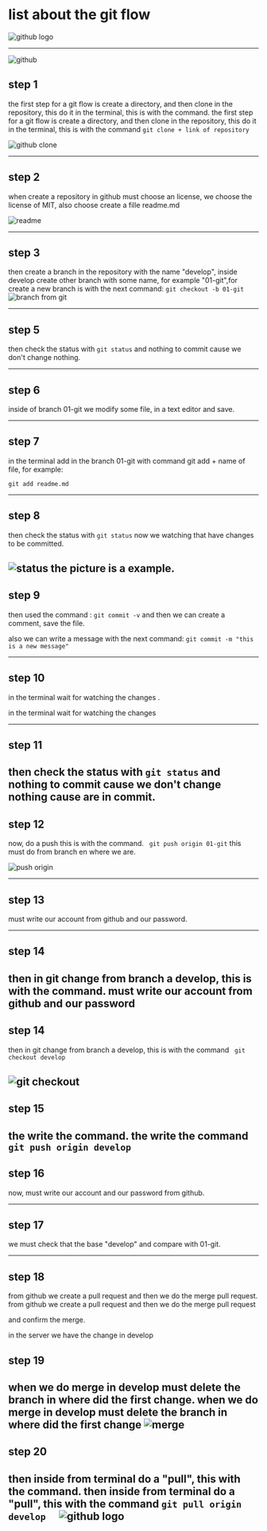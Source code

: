 # list about the git flow

![github logo](https://miro.medium.com/max/2400/1*WaaXnUvhvrswhBJSw4YTuQ.png) 

---

![github](https://csharpcorner.azureedge.net/article/git-and-github-version-control-local-and-remote-repository/Images/Git%20And%20Github%20Version%20Control.png) 

## step 1
the first step for a git flow is create a directory, and then clone in the repository, this do it in the terminal,  this is with the command. 
the first step for a git flow is create a directory, and then clone in the repository, this do it in the terminal,  this is with the command 
``git clone + link of repository``


![github clone](https://docs.github.com/assets/images/help/repository/https-url-clone.png) 

---
## step 2
 when create a repository in github must choose an license, we choose the license of MIT, also choose create a fille readme.md

![readme](https://fileinfo.es/images/file-format/md.png) 

---
## step 3
then create a branch in the repository with the name "develop", inside develop create other branch with some name, for example "01-git",for create a new branch is with the next command:
``git checkout -b 01-git ``
![branch from git](https://backlog.com/app/themes/backlog-child/assets/img/guides/git/collaboration/using_branches_001.png) 

---

## step 5
then check the status with 
`` git status ``
and nothing to commit cause we don't change nothing.

---
## step 6
inside of branch 01-git we modify some file, in a text editor and save.

---
## step 7
 in the terminal add in the branch 01-git with command git add + name of file, for example:

``git add readme.md	 ``

---

## step 8
then check the status with 
`` git status ``
now we watching that have changes to be committed.

![status](https://www.toolsqa.com/wp-content/gallery/git/git_status_untracked_file-1.png) 
the picture is a example.
---
## step 9
 then used the command :
`` git commit -v `` 
and then we can create a comment, save the file.

also we can write a message with the next command:
``git commit -m "this is a new message" ``

---
## step 10 
 in the terminal wait for watching the changes .

 in the terminal wait for watching the changes 


---
## step 11
then check the status with 
`` git status ``
and nothing to commit cause we don't change nothing cause are in commit.
---

## step 12
now, do a push this is with the command. 
`` git push origin 01-git``
this must do from branch en where we are.

![push origin](https://assets-global.website-files.com/5d514fd9493b0575f03520bd/5e2a15c9b3437b2c33018f6f_1*E1Ypr2GO9CVgbbqrguB2Qw.gif) 


---
## step 13
must write our account from github and our password.

---

## step 14
then in git change from branch a develop, this is with the command.
must write our account from github and our password
---

## step 14
then in git change from branch a develop, this is with the command
`` git checkout develop``

![git checkout ](https://static.javatpoint.com/tutorial/git/images/git-checkout.png) 
---

## step 15
the write the command. 
the write the command 
`` git push origin develop ``
---
 
## step 16
now, must write our account and our password from github.

---
 
## step 17

we must check that the base "develop" and compare with 01-git.

---

## step 18
from github we create a pull request and then we do the merge pull request.
from github we create a pull request and then we do the merge pull request

and confirm the merge.

in the server we have the change in develop

## step 19
when we do merge in develop must delete the branch in where did the first change.
when we do merge in develop must delete the branch in where did the first change 
![merge](https://developers.sap.com/tutorials/webide-github-merge-pull-request/_jcr_content.github-proxy.1608398416.file/p6_4.png) 
---

## step 20
then inside from terminal do a "pull", this with the command. 
then inside from terminal do a "pull", this with the command 
``git pull origin develop  `` 
![github logo](https://64.media.tumblr.com/9fb0685ca9c513197d3be0f4fd186e12/tumblr_inline_ps7dd2ta811wthf4f_540.png) 
---